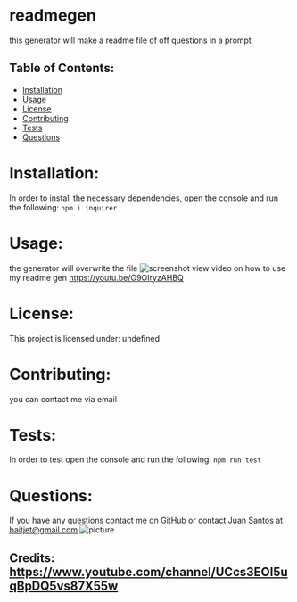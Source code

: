 # readmegen  
this generator will make a readme file of off questions in a prompt
## Table of Contents:
* [Installation](#installation)
* [Usage](#usage)
* [License](#license)
* [Contributing](#contributing)
* [Tests](#tests)
* [Questions](#questions)
# Installation:
In order to install the necessary dependencies, open the console and run the following:
```npm i inquirer```
# Usage:
the generator will overwrite the file
![screenshot](https://github.com/thereal-baitjet/readmegen/blob/main/generated%20readme.png)
view video on how to use my readme gen https://youtu.be/O9OIryzAHBQ
# License:
This project is licensed under:
undefined
# Contributing:
you can contact me via email
# Tests:
In order to test open the console and run the following:
```npm run test```
# Questions:
If you have any questions contact me on [GitHub](https://github.com/thereal-baitjet) or contact 
Juan Santos at baitjet@gmail.com
![picture](https://github.com/thereal-baitjet.png?size=80)
  
## Credits: https://www.youtube.com/channel/UCcs3EOl5uqBpDQ5vs87X55w 
